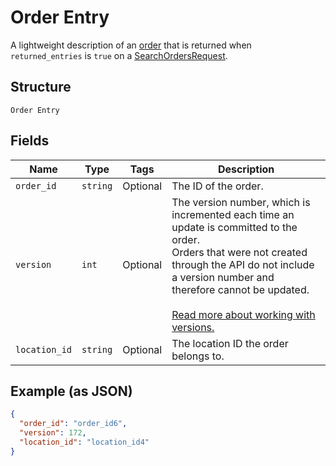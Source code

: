 
# Order Entry

A lightweight description of an [order](../../doc/models/order.md) that is returned when
`returned_entries` is `true` on a [SearchOrdersRequest](../../doc/api/orders.md#search-orders).

## Structure

`Order Entry`

## Fields

| Name | Type | Tags | Description |
|  --- | --- | --- | --- |
| `order_id` | `string` | Optional | The ID of the order. |
| `version` | `int` | Optional | The version number, which is incremented each time an update is committed to the order.<br>Orders that were not created through the API do not include a version number and<br>therefore cannot be updated.<br><br>[Read more about working with versions.](../../https://developer.squareup.com/docs/orders-api/manage-orders#update-orders) |
| `location_id` | `string` | Optional | The location ID the order belongs to. |

## Example (as JSON)

```json
{
  "order_id": "order_id6",
  "version": 172,
  "location_id": "location_id4"
}
```

